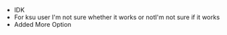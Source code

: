 - IDK
- For ksu user I'm not sure whether it works or notI'm not sure if it works  
- Added More Option